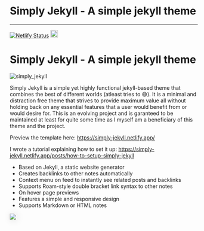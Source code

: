 # Simply Jekyll - A simple jekyll theme
---

[![Netlify Status](https://api.netlify.com/api/v1/badges/42c75d17-5f01-4aea-9da3-4538ba92122e/deploy-status)](https://app.netlify.com/sites/simply-jekyll/deploys)
<a href="https://jekyll-themes.com">
    <img src="https://img.shields.io/badge/featured%20on-JT-red.svg" height="20" alt="Jekyll Themes Shield" >
</a>

# Simply Jekyll - A simple jekyll theme

![simply_jekyll](https://user-images.githubusercontent.com/24671386/112722912-03cf8300-8f32-11eb-93b2-a51e1eee6f0d.png)


Simply Jekyll is a simple yet highly functional jekyll-based theme that combines the best of different worlds (atleast tries to 😅). It is a minimal and distraction free theme that strives to provide maximum value all without holding back on any essential features that a user would benefit from or would desire for. This is an evolving project and is garanteed to be maintained at least for quite some time as I myself am a beneficiary of this theme and the project.

Preview the template here: https://simply-jekyll.netlify.app/

I wrote a tutorial explaining how to set it up: https://simply-jekyll.netlify.app/posts/how-to-setup-simply-jekyll

- Based on Jekyll, a static website generator
- Creates backlinks to other notes automatically
- Context menu on feed to instantly see related posts and backlinks
- Supports Roam-style double bracket link syntax to other notes
- On hover page previews
- Features a simple and responsive design
- Supports Markdown or HTML notes


<img src="https://www.dropbox.com/s/46yfu5fwvfugfvc/end_result.JPG?raw=1" style="box-shadow: 2px 2px 20px 0 #ddd;"/>

